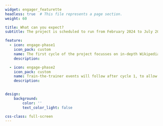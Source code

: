 ```yaml
---
widget: engager_featurette
headless: true  # This file represents a page section.
weight: 60

title: What can you expect?
subtitle: The project is scheduled to run from February 2024 to July 2024. The SWiP project team will be in contact with identified universities to confirm dates for workshops. 

feature:
  - icon: engage-phase1
    icon_pack: custom
    name: The first cycle of the project focusses on in-depth Wikipedia authorship training across the country. __Two-day authorship workshops__ will be conducted across __6 regions__ targeting __10 universities__ and training __20 participants__ per university.
    description:

  - icon: engage-phase2
    icon_pack: custom
    name: Train-the-trainer events will follow after cycle 1, to allow for trained participants to run their own Wikipedia training events.
    description: 
      

design:
    background:
        color: ''
        text_color_light: false

css-class: full-screen
---
```

